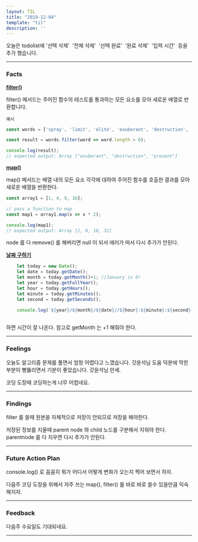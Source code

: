 ```yaml
---
layout: TIL
title: "2019-12-04"
template: "til"
description: ''
---
```


오늘은 todolist에 '선택 삭제' &nbsp;'전체 삭제' &nbsp;'선택 완료' &nbsp;'완료 삭제' &nbsp;'입력 시간'&nbsp; 등을 추가 했습니다.

---

<h3>Facts</h3>



<strong>[filter()](https://developer.mozilla.org/ko/docs/Web/JavaScript/Reference/Global_Objects/Array/filter)</strong>

filter() 메서드는 주어진 함수의 테스트를 통과하는 모든 요소를 모아 새로운 배열로 반환합니다.

`예시`
```javascript
const words = ['spray', 'limit', 'elite', 'exuberant', 'destruction', 'present'];

const result = words.filter(word => word.length > 6);

console.log(result);
// expected output: Array ["exuberant", "destruction", "present"]
```
<strong>[map()](https://developer.mozilla.org/ko/docs/Web/JavaScript/Reference/Global_Objects/Array/map)</strong> 

map() 메서드는 배열 내의 모든 요소 각각에 대하여 주어진 함수를 호출한 결과를 모아 새로운 배열을 반환한다.

```javascript
const array1 = [1, 4, 9, 16];

// pass a function to map
const map1 = array1.map(x => x * 2);

console.log(map1);
// expected output: Array [2, 8, 18, 32]

```

node 를 다 remove() 를 해버리면  null 이 되서 에러가 떠서 다시 추가가 안된다. 


<strong>[날짜 구하기](https://developer.mozilla.org/ko/docs/Web/JavaScript/Reference/Global_Objects/Date)</strong>

```javascript
    let today = new Date();
    let date = today.getDate();
    let month = today.getMonth()+1; //January is 0!
    let year = today.getFullYear();
    let hour = today.getHours();    
    let minute = today.getMinutes();
    let second = today.getSeconds();

    console.log(`${year}/${month}/${date}//${hour}:${minute}:${second}`);
    
```
하면 시간이 잘 나온다. 참고로 getMonth 는 +1 해줘야 한다.

---

<h3>Feelings</h3> 오늘도 알고리즘 문제를 풀면서 엄청 어렵다고 느꼈습니다. 갓윤석님 도움 덕분에 막힌 부분이 뻥뚫리면서 기분이 좋았습니다. 갓윤석님 만세.


코딩 도장때 코딩하는게 너무 어렵네요.

---

<h3>Findings</h3>
filter 를 쓸때 원본을 자체적으로 저장이 안되므로 저장을 해야한다.


저장된 정보를 지울때 parent node 와 child 노드를 구분해서 지워야 한다. parentnode 를 다 지우면 다시 추가가 안된다.  

---

<h3>Future Action Plan</h3> 
console.log() 로 꼼꼼히 뭐가 어디서 어떻게 변화가 오는지 찍어 보면서 하자.


다음주 코딩 도장을 위해서 자주 쓰는 map(), filter() 를 바로 바로 쓸수 있을만큼 익숙해지자. 

---

<h3>Feedback</h3> 
다음주 수요일도 기대되네요.


----